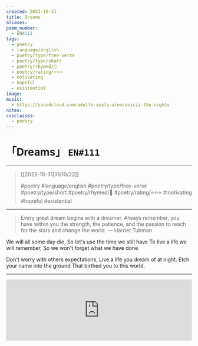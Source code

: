 ```yaml
---
created: 2022-10-31
title: Dreams
aliases:
poem_number:
  - EN#111
tags:
  - poetry
  - language/english
  - poetry/type/free-verse
  - poetry/type/short
  - poetry/rhymed/🔴
  - poetry/rating/⭐⭐⭐
  - motivating
  - hopeful
  - existential
image:
music:
  - https://soundcloud.com/adolfo-ayala-alen/avicii-the-nights
notes:
cssclasses:
  - poetry
---
```

# 「Dreams」 `EN#111`

---

> [[2022-10-31|31/10/22]]
> 
> #poetry 
> #language/english 
> #poetry/type/free-verse #poetry/type/short 
> #poetry/rhymed/🔴 
> #poetry/rating/⭐⭐⭐ 
> #motivating #hopeful #existential 

---

> Every great dream begins with a dreamer. Always remember, you have within you the strength, the patience, and the passion to reach for the stars and change the world.
> — Harriet Tubman

We will all some day die,
So let's use the time we still have
To live a life we will remember,
So we won't forget what we have done.

Don't worry with others expectations,
Live a life you dream of at night.
Etch your name into the ground
That birthed you to this world.

---

<iframe width="100%" height="166" scrolling="no" frameborder="no" allow="autoplay" src="https://w.soundcloud.com/player/?url=https%3A//api.soundcloud.com/tracks/171424114&color=%23ff5500&auto_play=false&hide_related=false&show_comments=true&show_user=true&show_reposts=false&show_teaser=true&visual=true"></iframe>